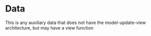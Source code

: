# Data 

This is any auxiliary data that does not have the model-update-view architecture, but may have a view function